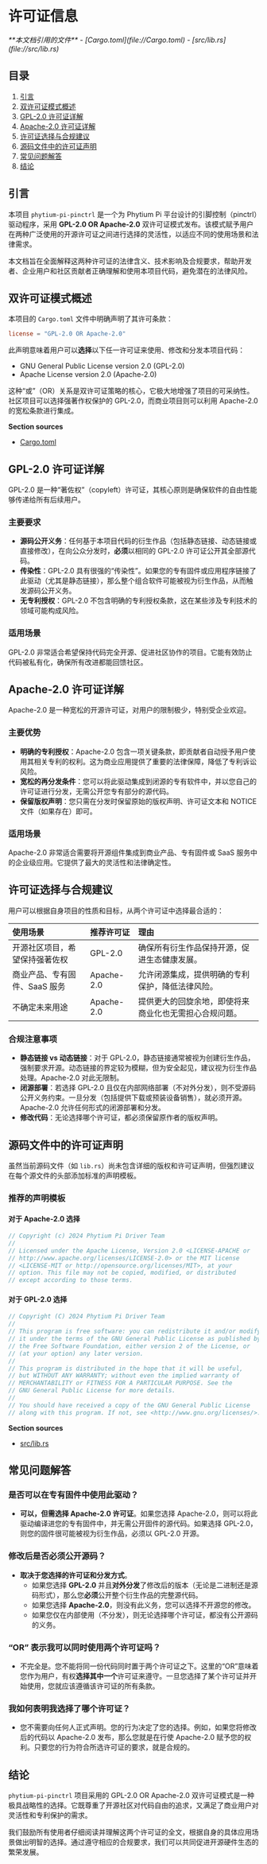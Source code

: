 # 许可证信息

<cite>
**本文档引用的文件**
- [Cargo.toml](file://Cargo.toml)
- [src/lib.rs](file://src/lib.rs)
</cite>

## 目录
1. [引言](#引言)
2. [双许可证模式概述](#双许可证模式概述)
3. [GPL-2.0 许可证详解](#gpl-20-许可证详解)
4. [Apache-2.0 许可证详解](#apache-20-许可证详解)
5. [许可证选择与合规建议](#许可证选择与合规建议)
6. [源码文件中的许可证声明](#源码文件中的许可证声明)
7. [常见问题解答](#常见问题解答)
8. [结论](#结论)

## 引言

本项目 `phytium-pi-pinctrl` 是一个为 Phytium Pi 平台设计的引脚控制（pinctrl）驱动程序，采用 **GPL-2.0 OR Apache-2.0** 双许可证模式发布。该模式赋予用户在两种广泛使用的开源许可证之间进行选择的灵活性，以适应不同的使用场景和法律需求。

本文档旨在全面解释这两种许可证的法律含义、技术影响及合规要求，帮助开发者、企业用户和社区贡献者正确理解和使用本项目代码，避免潜在的法律风险。

## 双许可证模式概述

本项目的 `Cargo.toml` 文件中明确声明了其许可条款：

```toml
license = "GPL-2.0 OR Apache-2.0"
```

此声明意味着用户可以**选择**以下任一许可证来使用、修改和分发本项目代码：
- GNU General Public License version 2.0 (GPL-2.0)
- Apache License version 2.0 (Apache-2.0)

这种“或”（OR）关系是双许可证策略的核心，它极大地增强了项目的可采纳性。社区项目可以选择强著作权保护的 GPL-2.0，而商业项目则可以利用 Apache-2.0 的宽松条款进行集成。

**Section sources**
- [Cargo.toml](file://Cargo.toml#L7)

## GPL-2.0 许可证详解

GPL-2.0 是一种“著佐权”（copyleft）许可证，其核心原则是确保软件的自由性能够传递给所有后续用户。

### 主要要求
- **源码公开义务**：任何基于本项目代码的衍生作品（包括静态链接、动态链接或直接修改），在向公众分发时，**必须**以相同的 GPL-2.0 许可证公开其全部源代码。
- **传染性**：GPL-2.0 具有很强的“传染性”。如果您的专有固件或应用程序链接了此驱动（尤其是静态链接），那么整个组合软件可能被视为衍生作品，从而触发源码公开义务。
- **无专利授权**：GPL-2.0 不包含明确的专利授权条款，这在某些涉及专利技术的领域可能构成风险。

### 适用场景
GPL-2.0 非常适合希望保持代码完全开源、促进社区协作的项目。它能有效防止代码被私有化，确保所有改进都能回馈社区。

## Apache-2.0 许可证详解

Apache-2.0 是一种宽松的开源许可证，对用户的限制极少，特别受企业欢迎。

### 主要优势
- **明确的专利授权**：Apache-2.0 包含一项关键条款，即贡献者自动授予用户使用其相关专利的权利。这为商业应用提供了重要的法律保障，降低了专利诉讼风险。
- **宽松的再分发条件**：您可以将此驱动集成到闭源的专有软件中，并以您自己的许可证进行分发，无需公开您专有部分的源代码。
- **保留版权声明**：您只需在分发时保留原始的版权声明、许可证文本和 NOTICE 文件（如果存在）即可。

### 适用场景
Apache-2.0 非常适合需要将开源组件集成到商业产品、专有固件或 SaaS 服务中的企业级应用。它提供了最大的灵活性和法律确定性。

## 许可证选择与合规建议

用户可以根据自身项目的性质和目标，从两个许可证中选择最合适的：

| 使用场景 | 推荐许可证 | 理由 |
| :--- | :--- | :--- |
| 开源社区项目，希望保持强著佐权 | GPL-2.0 | 确保所有衍生作品保持开源，促进生态健康发展。 |
| 商业产品、专有固件、SaaS 服务 | Apache-2.0 | 允许闭源集成，提供明确的专利保护，降低法律风险。 |
| 不确定未来用途 | Apache-2.0 | 提供更大的回旋余地，即使将来商业化也无需担心合规问题。 |

### 合规注意事项
- **静态链接 vs 动态链接**：对于 GPL-2.0，静态链接通常被视为创建衍生作品，强制要求开源。动态链接的界定较为模糊，但为安全起见，建议视为衍生作品处理。Apache-2.0 对此无限制。
- **闭源部署**：若选择 GPL-2.0 且仅在内部网络部署（不对外分发），则不受源码公开义务约束。一旦分发（包括提供下载或预装设备销售），就必须开源。Apache-2.0 允许任何形式的闭源部署和分发。
- **修改代码**：无论选择哪个许可证，都必须保留原作者的版权声明。

## 源码文件中的许可证声明

虽然当前源码文件（如 `lib.rs`）尚未包含详细的版权和许可证声明，但强烈建议在每个源文件的头部添加标准的声明模板。

### 推荐的声明模板

#### 对于 Apache-2.0 选择
```rust
// Copyright (c) 2024 Phytium Pi Driver Team
//
// Licensed under the Apache License, Version 2.0 <LICENSE-APACHE or
// http://www.apache.org/licenses/LICENSE-2.0> or the MIT license
// <LICENSE-MIT or http://opensource.org/licenses/MIT>, at your
// option. This file may not be copied, modified, or distributed
// except according to those terms.
```

#### 对于 GPL-2.0 选择
```rust
// Copyright (C) 2024 Phytium Pi Driver Team
//
// This program is free software: you can redistribute it and/or modify
// it under the terms of the GNU General Public License as published by
// the Free Software Foundation, either version 2 of the License, or
// (at your option) any later version.
//
// This program is distributed in the hope that it will be useful,
// but WITHOUT ANY WARRANTY; without even the implied warranty of
// MERCHANTABILITY or FITNESS FOR A PARTICULAR PURPOSE. See the
// GNU General Public License for more details.
//
// You should have received a copy of the GNU General Public License
// along with this program. If not, see <http://www.gnu.org/licenses/>.
```

**Section sources**
- [src/lib.rs](file://src/lib.rs#L1-L4)

## 常见问题解答

### 是否可以在专有固件中使用此驱动？
- **可以，但需选择 Apache-2.0 许可证**。如果您选择 Apache-2.0，则可以将此驱动编译进您的专有固件中，并无需公开固件的源代码。如果选择 GPL-2.0，则您的固件很可能被视为衍生作品，必须以 GPL-2.0 开源。

### 修改后是否必须公开源码？
- **取决于您选择的许可证和分发方式**。
    - 如果您选择 **GPL-2.0** 并且**对外分发**了修改后的版本（无论是二进制还是源码形式），那么您**必须**公开整个衍生作品的完整源代码。
    - 如果您选择 **Apache-2.0**，则没有此义务，您可以选择不开源您的修改。
    - 如果您仅在内部使用（不分发），则无论选择哪个许可证，都没有公开源码的义务。

### “OR” 表示我可以同时使用两个许可证吗？
- 不完全是。您不能将同一份代码同时置于两个许可证之下。这里的“OR”意味着您作为用户，有权**选择其中一个**许可证来遵守。一旦您选择了某个许可证并开始使用，您就应该遵循该许可证的所有条款。

### 我如何表明我选择了哪个许可证？
- 您不需要向任何人正式声明。您的行为决定了您的选择。例如，如果您将修改后的代码以 Apache-2.0 发布，那么您就是在行使 Apache-2.0 赋予您的权利。只要您的行为符合所选许可证的要求，就是合规的。

## 结论

`phytium-pi-pinctrl` 项目采用的 GPL-2.0 OR Apache-2.0 双许可证模式是一种极具战略性的选择。它既尊重了开源社区对代码自由的追求，又满足了商业用户对灵活性和专利保护的需求。

我们鼓励所有使用者仔细阅读并理解这两个许可证的全文，根据自身的具体应用场景做出明智的选择。通过遵守相应的合规要求，我们可以共同促进开源硬件生态的繁荣发展。